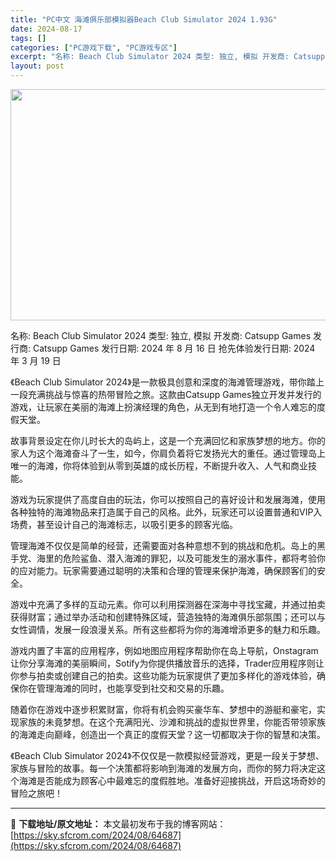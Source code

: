 ```yaml
---
title: "PC中文 海滩俱乐部模拟器Beach Club Simulator 2024 1.93G"
date: 2024-08-17
tags: []
categories: ["PC游戏下载", "PC游戏专区"]
excerpt: "名称: Beach Club Simulator 2024 类型: 独立, 模拟 开发商: Catsupp Games 发行商: Catsupp Games 发行日期: 2024 年 8 月 16 日 抢先体验发行日期: 2024 年 3 月 19 日 《Beach Club Simulator 2&hellip;"
layout: post
---
```


<img class="aligncenter size-full wp-image-64688" src="https://sky.sfcrom.com/wp-content/uploads/2024/08/2024081702174446.webp" alt="" width="660" height="370" />

名称: Beach Club Simulator 2024
类型: 独立, 模拟
开发商: Catsupp Games
发行商: Catsupp Games
发行日期: 2024 年 8 月 16 日
抢先体验发行日期: 2024 年 3 月 19 日

《Beach Club Simulator 2024》是一款极具创意和深度的海滩管理游戏，带你踏上一段充满挑战与惊喜的热带冒险之旅。这款由Catsupp Games独立开发并发行的游戏，让玩家在美丽的海滩上扮演经理的角色，从无到有地打造一个令人难忘的度假天堂。

故事背景设定在你儿时长大的岛屿上，这是一个充满回忆和家族梦想的地方。你的家人为这个海滩奋斗了一生，如今，你肩负着将它发扬光大的重任。通过管理岛上唯一的海滩，你将体验到从零到英雄的成长历程，不断提升收入、人气和商业技能。

游戏为玩家提供了高度自由的玩法，你可以按照自己的喜好设计和发展海滩，使用各种独特的海滩物品来打造属于自己的风格。此外，玩家还可以设置普通和VIP入场费，甚至设计自己的海滩标志，以吸引更多的顾客光临。

管理海滩不仅仅是简单的经营，还需要面对各种意想不到的挑战和危机。岛上的黑手党、海里的危险鲨鱼、潜入海滩的罪犯，以及可能发生的溺水事件，都将考验你的应对能力。玩家需要通过聪明的决策和合理的管理来保护海滩，确保顾客们的安全。

游戏中充满了多样的互动元素。你可以利用探测器在深海中寻找宝藏，并通过拍卖获得财富；通过举办活动和创建特殊区域，营造独特的海滩俱乐部氛围；还可以与女性调情，发展一段浪漫关系。所有这些都将为你的海滩增添更多的魅力和乐趣。

游戏内置了丰富的应用程序，例如地图应用程序帮助你在岛上导航，Onstagram让你分享海滩的美丽瞬间，Sotify为你提供播放音乐的选择，Trader应用程序则让你参与拍卖或创建自己的拍卖。这些功能为玩家提供了更加多样化的游戏体验，确保你在管理海滩的同时，也能享受到社交和交易的乐趣。

随着你在游戏中逐步积累财富，你将有机会购买豪华车、梦想中的游艇和豪宅，实现家族的未竟梦想。在这个充满阳光、沙滩和挑战的虚拟世界里，你能否带领家族的海滩走向巅峰，创造出一个真正的度假天堂？这一切都取决于你的智慧和决策。

《Beach Club Simulator 2024》不仅仅是一款模拟经营游戏，更是一段关于梦想、家族与冒险的故事。每一个决策都将影响到海滩的发展方向，而你的努力将决定这个海滩是否能成为顾客心中最难忘的度假胜地。准备好迎接挑战，开启这场奇妙的冒险之旅吧！

---
📖 **下载地址/原文地址：** 本文最初发布于我的博客网站：[https://sky.sfcrom.com/2024/08/64687](https://sky.sfcrom.com/2024/08/64687)
